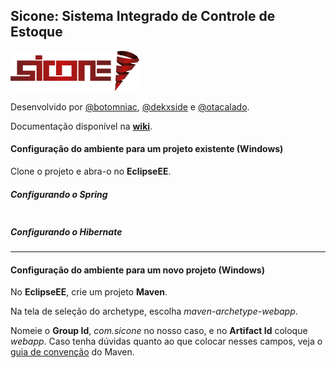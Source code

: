 ## Sicone: Sistema Integrado de Controle de Estoque 
![Sicone](Misc/sicone_logo.png)

Desenvolvido por [@botomniac](https://github.com/botomniac), [@dekxside](https://github.com/dekxside) e [@otacalado](https://github.com/otacalado).

Documentação disponível na [**wiki**](https://github.com/dekxside/StockpileDrySlept/wiki).

#### Configuração do ambiente para um projeto existente (Windows)

Clone o projeto e abra-o no **EclipseEE**.

##### Configurando o Spring

````

````

##### Configurando o Hibernate


    
------

#### Configuração do ambiente para um novo projeto (Windows)

No **EclipseEE**, crie um projeto **Maven**.

Na tela de seleção do archetype, escolha *maven-archetype-webapp*.

Nomeie o **Group Id**, *com.sicone* no nosso caso, e no **Artifact Id** coloque *webapp*. Caso tenha dúvidas quanto ao que colocar nesses campos, veja o [guia de convenção](https://maven.apache.org/guides/mini/guide-naming-conventions.html) do Maven.
